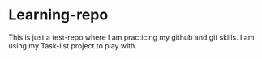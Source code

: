# Learning-repo
This is just a test-repo where I am practicing my github and git skills. I am using my Task-list project to play with.
